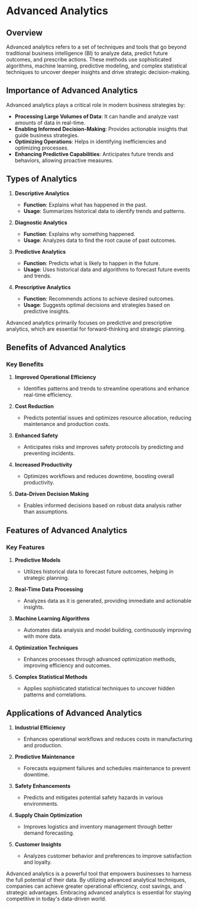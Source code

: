 # Advanced Analytics

## Overview

Advanced analytics refers to a set of techniques and tools that go beyond traditional business intelligence (BI) to analyze data, predict future outcomes, and prescribe actions. These methods use sophisticated algorithms, machine learning, predictive modeling, and complex statistical techniques to uncover deeper insights and drive strategic decision-making.

## Importance of Advanced Analytics

Advanced analytics plays a critical role in modern business strategies by:

- **Processing Large Volumes of Data**: It can handle and analyze vast amounts of data in real-time.
- **Enabling Informed Decision-Making**: Provides actionable insights that guide business strategies.
- **Optimizing Operations**: Helps in identifying inefficiencies and optimizing processes.
- **Enhancing Predictive Capabilities**: Anticipates future trends and behaviors, allowing proactive measures.

## Types of Analytics

1. **Descriptive Analytics**
   - **Function**: Explains what has happened in the past.
   - **Usage**: Summarizes historical data to identify trends and patterns.

2. **Diagnostic Analytics**
   - **Function**: Explains why something happened.
   - **Usage**: Analyzes data to find the root cause of past outcomes.

3. **Predictive Analytics**
   - **Function**: Predicts what is likely to happen in the future.
   - **Usage**: Uses historical data and algorithms to forecast future events and trends.

4. **Prescriptive Analytics**
   - **Function**: Recommends actions to achieve desired outcomes.
   - **Usage**: Suggests optimal decisions and strategies based on predictive insights.

Advanced analytics primarily focuses on predictive and prescriptive analytics, which are essential for forward-thinking and strategic planning.

## Benefits of Advanced Analytics

### Key Benefits

1. **Improved Operational Efficiency**
   - Identifies patterns and trends to streamline operations and enhance real-time efficiency.

2. **Cost Reduction**
   - Predicts potential issues and optimizes resource allocation, reducing maintenance and production costs.

3. **Enhanced Safety**
   - Anticipates risks and improves safety protocols by predicting and preventing incidents.

4. **Increased Productivity**
   - Optimizes workflows and reduces downtime, boosting overall productivity.

5. **Data-Driven Decision Making**
   - Enables informed decisions based on robust data analysis rather than assumptions.

## Features of Advanced Analytics

### Key Features

1. **Predictive Models**
   - Utilizes historical data to forecast future outcomes, helping in strategic planning.

2. **Real-Time Data Processing**
   - Analyzes data as it is generated, providing immediate and actionable insights.

3. **Machine Learning Algorithms**
   - Automates data analysis and model building, continuously improving with more data.

4. **Optimization Techniques**
   - Enhances processes through advanced optimization methods, improving efficiency and outcomes.

5. **Complex Statistical Methods**
   - Applies sophisticated statistical techniques to uncover hidden patterns and correlations.

## Applications of Advanced Analytics

1. **Industrial Efficiency**
   - Enhances operational workflows and reduces costs in manufacturing and production.

2. **Predictive Maintenance**
   - Forecasts equipment failures and schedules maintenance to prevent downtime.

3. **Safety Enhancements**
   - Predicts and mitigates potential safety hazards in various environments.

4. **Supply Chain Optimization**
   - Improves logistics and inventory management through better demand forecasting.

5. **Customer Insights**
   - Analyzes customer behavior and preferences to improve satisfaction and loyalty.

Advanced analytics is a powerful tool that empowers businesses to harness the full potential of their data. By utilizing advanced analytical techniques, companies can achieve greater operational efficiency, cost savings, and strategic advantages. Embracing advanced analytics is essential for staying competitive in today's data-driven world.

